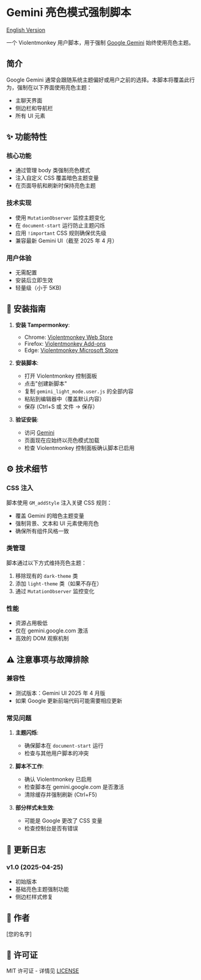 # Gemini 亮色模式强制脚本

[English Version](README_EN.md)

一个 Violentmonkey 用户脚本，用于强制 [Google Gemini](https://gemini.google.com/) 始终使用亮色主题。

## 简介

Google Gemini 通常会跟随系统主题偏好或用户之前的选择。本脚本将覆盖此行为，强制在以下界面使用亮色主题：

- 主聊天界面
- 侧边栏和导航栏
- 所有 UI 元素

## ✨ 功能特性

### 核心功能

- 通过管理 body 类强制亮色模式
- 注入自定义 CSS 覆盖暗色主题变量
- 在页面导航和刷新时保持亮色主题

### 技术实现

- 使用 `MutationObserver` 监控主题变化
- 在 `document-start` 运行防止主题闪烁
- 应用 `!important` CSS 规则确保优先级
- 兼容最新 Gemini UI（截至 2025 年 4 月）

### 用户体验

- 无需配置
- 安装后立即生效
- 轻量级（小于 5KB)

## 🚀 安装指南

1. **安装 Tampermonkey**:

   - Chrome: [Violentmonkey Web Store](https://chrome.google.com/webstore/detail/violentmonkey/jinjaccalgkegednnccohejagnlnfdag)
   - Firefox: [Violentmonkey Add-ons](https://addons.mozilla.org/firefox/addon/violentmonkey)
   - Edge: [Violentmonkey Microsoft Store](https://microsoftedge.microsoft.com/addons/detail/violentmonkey/eeagobfjdenkkddmbclomhiblgggliao)

2. **安装脚本**:

   - 打开 Violentmonkey 控制面板
   - 点击"创建新脚本"
   - 复制 `gemini_light_mode.user.js` 的全部内容
   - 粘贴到编辑器中（覆盖默认内容）
   - 保存 (Ctrl+S 或 文件 → 保存）

3. **验证安装**:
   - 访问 [Gemini](https://gemini.google.com/)
   - 页面现在应始终以亮色模式加载
   - 检查 Violentmonkey 控制面板确认脚本已启用

## ⚙️ 技术细节

### CSS 注入

脚本使用 `GM_addStyle` 注入关键 CSS 规则：

- 覆盖 Gemini 的暗色主题变量
- 强制背景、文本和 UI 元素使用亮色
- 确保所有组件风格一致

### 类管理

脚本通过以下方式维持亮色主题：

1. 移除现有的 `dark-theme` 类
2. 添加 `light-theme` 类（如果不存在）
3. 通过 `MutationObserver` 监控变化

### 性能

- 资源占用极低
- 仅在 gemini.google.com 激活
- 高效的 DOM 观察机制

## ⚠️ 注意事项与故障排除

### 兼容性

- 测试版本：Gemini UI 2025 年 4 月版
- 如果 Google 更新前端代码可能需要相应更新

### 常见问题

1. **主题闪烁**:

   - 确保脚本在 `document-start` 运行
   - 检查与其他用户脚本的冲突

2. **脚本不工作**:

   - 确认 Violentmonkey 已启用
   - 检查脚本在 gemini.google.com 是否激活
   - 清除缓存并强制刷新 (Ctrl+F5)

3. **部分样式未生效**:
   - 可能是 Google 更改了 CSS 变量
   - 检查控制台是否有错误

## 📜 更新日志

### v1.0 (2025-04-25)

- 初始版本
- 基础亮色主题强制功能
- 侧边栏样式修复

## 👤 作者

[您的名字]

## 📄 许可证

MIT 许可证 - 详情见 [LICENSE](LICENSE)
